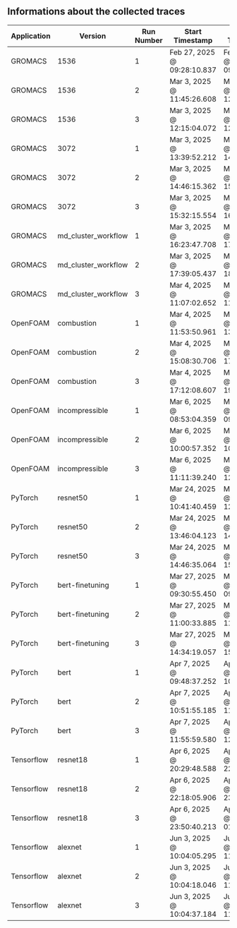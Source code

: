 ## Informations about the collected traces


| Application | Version               | Run Number | Start Timestamp             | End Timestamp               |
|-------------|-----------------------|------------|-----------------------------|-----------------------------|
| GROMACS     | 1536                  | 1          | Feb 27, 2025 @ 09:28:10.837 | Feb 27, 2025 @ 09:53:31.864 |
| GROMACS     | 1536                  | 2          | Mar  3, 2025 @ 11:45:26.608 | Mar  3, 2025 @ 12:10:38.004 |
| GROMACS     | 1536                  | 3          | Mar  3, 2025 @ 12:15:04.072 | Mar  3, 2025 @ 12:40:19.077 |
| GROMACS     | 3072                  | 1          | Mar  3, 2025 @ 13:39:52.212 | Mar  3, 2025 @ 14:20:13.215 |
| GROMACS     | 3072                  | 2          | Mar  3, 2025 @ 14:46:15.362 | Mar  3, 2025 @ 15:26:32.419 |
| GROMACS     | 3072                  | 3          | Mar  3, 2025 @ 15:32:15.554 | Mar  3, 2025 @ 16:12:42.565 |
| GROMACS     | md_cluster_workflow   | 1          | Mar  3, 2025 @ 16:23:47.708 | Mar  3, 2025 @ 17:04:56.152 |
| GROMACS     | md_cluster_workflow   | 2          | Mar  3, 2025 @ 17:39:05.437 | Mar  3, 2025 @ 18:20:17.878 |
| GROMACS     | md_cluster_workflow   | 3          | Mar  4, 2025 @ 11:07:02.652 | Mar  4, 2025 @ 11:47:50.730 |
| OpenFOAM    | combustion            | 1          | Mar  4, 2025 @ 11:53:50.961 | Mar  4, 2025 @ 13:43:20.684 |
| OpenFOAM    | combustion            | 2          | Mar  4, 2025 @ 15:08:30.706 | Mar  4, 2025 @ 17:01:02.322 |
| OpenFOAM    | combustion            | 3          | Mar  4, 2025 @ 17:12:08.607 | Mar  4, 2025 @ 19:03:50.650 |
| OpenFOAM    | incompressible        | 1          | Mar  6, 2025 @ 08:53:04.359 | Mar  6, 2025 @ 09:46:38.182 |
| OpenFOAM    | incompressible        | 2          | Mar  6, 2025 @ 10:00:57.352 | Mar  6, 2025 @ 10:54:15.989 |
| OpenFOAM    | incompressible        | 3          | Mar  6, 2025 @ 11:11:39.240 | Mar  6, 2025 @ 12:05:08.228 |
| PyTorch     | resnet50              | 1          | Mar 24, 2025 @ 10:41:40.459 | Mar 24, 2025 @ 12:06:51.055 |
| PyTorch     | resnet50              | 2          | Mar 24, 2025 @ 13:46:04.123 | Mar 24, 2025 @ 14:25:00.424 |
| PyTorch     | resnet50              | 3          | Mar 24, 2025 @ 14:46:35.064 | Mar 24, 2025 @ 15:26:05.481 |
| PyTorch     | bert-finetuning       | 1          | Mar 27, 2025 @ 09:30:55.450 | Mar 27, 2025 @ 09:55:23.490 |
| PyTorch     | bert-finetuning       | 2          | Mar 27, 2025 @ 11:00:33.885 | Mar 27, 2025 @ 11:40:49.982 |
| PyTorch     | bert-finetuning       | 3          | Mar 27, 2025 @ 14:34:19.057 | Mar 27, 2025 @ 15:18:30.501 |
| PyTorch     | bert                  | 1          | Apr  7, 2025 @ 09:48:37.252 | Apr  7, 2025 @ 10:27:38.984 |
| PyTorch     | bert                  | 2          | Apr  7, 2025 @ 10:51:55.185 | Apr  7, 2025 @ 11:36:56.849 |
| PyTorch     | bert                  | 3          | Apr  7, 2025 @ 11:55:59.580 | Apr  7, 2025 @ 12:40:10.247 |
| Tensorflow  | resnet18              | 1          | Apr  6, 2025 @ 20:29:48.588 | Apr  6, 2025 @ 22:02:11.985 |
| Tensorflow  | resnet18              | 2          | Apr  6, 2025 @ 22:18:05.906 | Apr  6, 2025 @ 23:44:16.151 |
| Tensorflow  | resnet18              | 3          | Apr  6, 2025 @ 23:50:40.213 | Apr  7, 2025 @ 01:17:54.730 |
| Tensorflow  | alexnet               | 1          | Jun  3, 2025 @ 10:04:05.295 | Jun  3, 2025 @ 11:01:45.723 |
| Tensorflow  | alexnet               | 2          | Jun  3, 2025 @ 10:04:18.046 | Jun  3, 2025 @ 11:01:43.447 |
| Tensorflow  | alexnet               | 3          | Jun  3, 2025 @ 10:04:37.184 | Jun  3, 2025 @ 11:01:39.553 |
